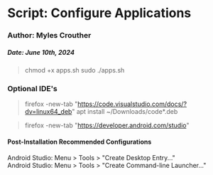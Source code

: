 # Script: Configure Applications
### Author: Myles Crouther
##### Date: June 10th, 2024


> chmod +x apps.sh
> sudo ./apps.sh

### Optional IDE's 

> firefox -new-tab "https://code.visualstudio.com/docs/?dv=linux64_deb"
> apt install ~/Downloads/code*.deb

> firefox -new-tab "https://developer.android.com/studio"

#### Post-Installation Recommended Configurations 

 Android Studio: Menu > Tools > "Create Desktop Entry..."  
 Android Studio: Menu > Tools > "Create Command-line Launcher..."
